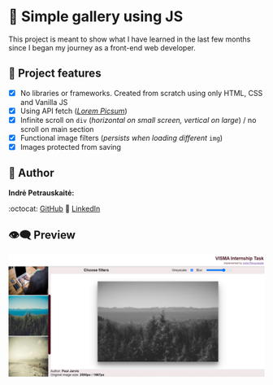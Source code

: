 # :beginner: Simple gallery using JS

This project is meant to show what I have learned in the last few months since I began my journey as a front-end web developer.

## :dart: Project features

- [x] No libraries or frameworks. Created from scratch using only HTML, CSS and Vanilla JS
- [x] Using API fetch (_[Lorem Picsum](https://picsum.photos/)_)
- [x] Infinite scroll on `div` (_horizontal on small screen, vertical on large_) / no scroll on main section
- [x] Functional image filters (_persists when loading different_ `img`)
- [x] Images protected from saving

## :princess: Author

**Indrė Petrauskaitė:**

:octocat: [GitHub](https://github.com/IndrePet)
:link: [LinkedIn](https://www.linkedin.com/in/indrepet/)

## :eye_speech_bubble: Preview

![Gallery](./project-preview.PNG)
